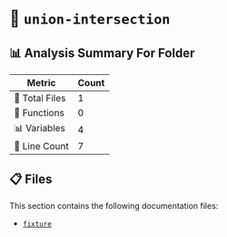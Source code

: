 # 📁 `union-intersection`

## 📊 Analysis Summary For Folder

| Metric | Count |
|--------|-------|
| 📁 Total Files | 1 |
| 🔧 Functions | 0 |
| 📊 Variables | 4 |
| 🔢 Line Count | 7 |


## 📋 Files

This section contains the following documentation files:

- [`fixture`](./fixture.md)